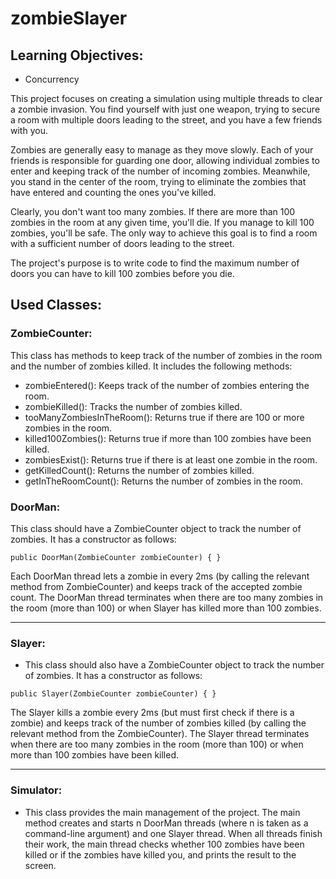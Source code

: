 # zombieSlayer

## Learning Objectives:
- Concurrency

This project focuses on creating a simulation using multiple threads to clear a zombie invasion. You find yourself with just one weapon, trying to secure a room with multiple doors leading to the street, and you have a few friends with you.

Zombies are generally easy to manage as they move slowly. Each of your friends is responsible for guarding one door, allowing individual zombies to enter and keeping track of the number of incoming zombies. Meanwhile, you stand in the center of the room, trying to eliminate the zombies that have entered and counting the ones you've killed.

Clearly, you don't want too many zombies. If there are more than 100 zombies in the room at any given time, you'll die. If you manage to kill 100 zombies, you'll be safe. The only way to achieve this goal is to find a room with a sufficient number of doors leading to the street.

The project's purpose is to write code to find the maximum number of doors you can have to kill 100 zombies before you die.

## Used Classes:

### ZombieCounter:
This class has methods to keep track of the number of zombies in the room and the number of zombies killed. It includes the following methods:
- zombieEntered(): Keeps track of the number of zombies entering the room.
- zombieKilled(): Tracks the number of zombies killed.
- tooManyZombiesInTheRoom(): Returns true if there are 100 or more zombies in the room.
- killed100Zombies(): Returns true if more than 100 zombies have been killed.
- zombiesExist(): Returns true if there is at least one zombie in the room.
- getKilledCount(): Returns the number of zombies killed.
- getInTheRoomCount(): Returns the number of zombies in the room.

### DoorMan:
This class should have a ZombieCounter object to track the number of zombies. It has a constructor as follows:

```public DoorMan(ZombieCounter zombieCounter) { }```


Each DoorMan thread lets a zombie in every 2ms (by calling the relevant method from ZombieCounter) and keeps track of the accepted zombie count. The DoorMan thread terminates when there are too many zombies in the room (more than 100) or when Slayer has killed more than 100 zombies.

********************

### Slayer:

- This class should also have a ZombieCounter object to track the number of zombies. It has a constructor as follows:
  
```public Slayer(ZombieCounter zombieCounter) { }```

The Slayer kills a zombie every 2ms (but must first check if there is a zombie) and keeps track of the number of zombies killed (by calling the relevant method from the ZombieCounter). The Slayer thread terminates when there are too many zombies in the room (more than 100) or when more than 100 zombies have been killed.

********************

### Simulator:

- This class provides the main management of the project. The main method creates and starts n DoorMan threads (where n is taken as a command-line argument) and one Slayer thread. When all threads finish their work, the main thread checks whether 100 zombies have been killed or if the zombies have killed you, and prints the result to the screen.

